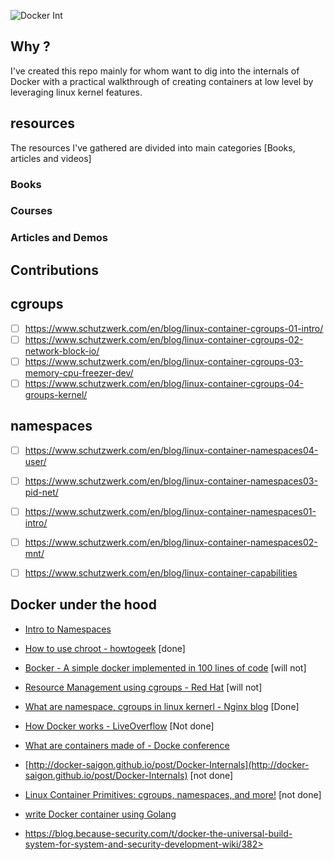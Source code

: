 
![Docker Int](https://user-images.githubusercontent.com/42917814/210157620-b58e91be-ca3c-4797-85c1-fff863152720.png)


## Why ? 

I've created this repo mainly for whom want to dig into the internals of Docker with a practical walkthrough of creating containers at low level by leveraging linux kernel features.


## resources
The resources I've gathered are divided into main categories [Books, articles and videos]

### Books


### Courses


### Articles and Demos

## Contributions

cgroups
-----

- [ ] <https://www.schutzwerk.com/en/blog/linux-container-cgroups-01-intro/>
- [ ] <https://www.schutzwerk.com/en/blog/linux-container-cgroups-02-network-block-io/>
- [ ] <https://www.schutzwerk.com/en/blog/linux-container-cgroups-03-memory-cpu-freezer-dev/>
- [ ] <https://www.schutzwerk.com/en/blog/linux-container-cgroups-04-groups-kernel/>

namespaces
-----

- [ ] <https://www.schutzwerk.com/en/blog/linux-container-namespaces04-user/>
- [ ] <https://www.schutzwerk.com/en/blog/linux-container-namespaces03-pid-net/>

- [ ] <https://www.schutzwerk.com/en/blog/linux-container-namespaces01-intro/>
- [ ] <https://www.schutzwerk.com/en/blog/linux-container-namespaces02-mnt/>
- [ ] <https://www.schutzwerk.com/en/blog/linux-container-capabilities>

Docker under the hood
------

- <a href="https://www.youtube.com/watch?v=-YnMr1lj4Z8">Intro to Namespaces</a>

* [How to use chroot - howtogeek](https://www.howtogeek.com/441534/how-to-use-the-chroot-command-on-linux) \[done\]

- [Bocker - A simple docker implemented in 100 lines of code](https://github.com/p8952/bocker/blob/master/bocker) \[will not\]

- [Resource Management using cgroups - Red Hat](https://access.redhat.com/documentation/enus/red_hat_enterprise_linux/6/html/resource_management_guide/ch01) \[will not\]

- [What are namespace, cgroups in linux kernerl - Nginx blog](https://www.nginx.com/blog/what-are-namespaces-cgroups-how-do-they-work/) \[Done\]

- [How Docker works - LiveOverflow](https://www.youtube.com/watch?v=-YnMr1lj4Z8) \[Not done\]

- [What are containers made of - Docke conference](https://www.youtube.com/watch?v=sK5i-N34im8)

- [http://docker-saigon.github.io/post/Docker-Internals](http://docker-saigon.github.io/post/Docker-Internals) \[not done\]

- [Linux Container Primitives: cgroups, namespaces, and more!](https://www.youtube.com/watch?v=x1npPrzyKfs&list=LL&index=2&t=1586s) \[not done\]

- [write Docker container using Golang](https://www.youtube.com/watch?v=-NzfOhSAZpA&list=LL&index=4)

- https://blog.because-security.com/t/docker-the-universal-build-system-for-system-and-security-development-wiki/382>
